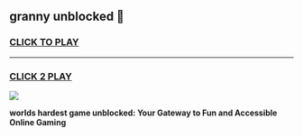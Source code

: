 
## granny unblocked 👋
<h3>
<a href="https://premium.freeplayer.one?title=granny_unblocked&ref=13F">CLICK TO PLAY</a></h3>
<hr>

<h3>
<a href="https://premium.freeplayer.one?title=granny_unblocked&ref=13F">CLICK 2 PLAY</a>
  
</h3>

<a href="https://premium.freeplayer.one?title=granny_unblocked&ref=12F/"><img src="https://clearcache.store/games.png"></a>


**worlds hardest game unblocked: Your Gateway to Fun and Accessible Online Gaming**

